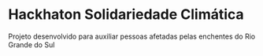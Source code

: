 # Hackhaton Solidariedade Climática
Projeto desenvolvido para auxiliar pessoas afetadas pelas enchentes do Rio Grande do Sul
